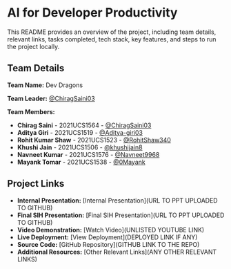 # AI for Developer Productivity

This README provides an overview of the project, including team details, relevant links, tasks completed, tech stack, key features, and steps to run the project locally.

## Team Details

**Team Name:** Dev Dragons

**Team Leader:** [@ChiragSaini03](https://github.com/ChiragSaini03)

**Team Members:**

- **Chirag Saini** - 2021UCS1564 - [@ChiragSaini03](https://github.com/ChiragSaini03)
- **Aditya Giri** - 2021UCS1519 - [@Aditya-giri03](https://github.com/Aditya-giri03)
- **Rohit Kumar Shaw** - 2021UCS1523 - [@RohitShaw340](https://github.com/RohitShaw340)
- **Khushi Jain** - 2021UCS1506 - [@khushijain8](https://github.com/khushijain8)
- **Navneet Kumar** - 2021UCS1576 - [@Navneet9968](https://github.com/Navneet9968)
- **Mayank Tomar** - 2021UCS1538 - [@0Mayank](https://github.com/0Mayank)

## Project Links

- **Internal Presentation:** [Internal Presentation](URL TO PPT UPLOADED TO GITHUB)
- **Final SIH Presentation:** [Final SIH Presentation](URL TO PPT UPLOADED TO GITHUB)
- **Video Demonstration:** [Watch Video](UNLISTED YOUTUBE LINK)
- **Live Deployment:** [View Deployment](DEPLOYED LINK IF ANY)
- **Source Code:** [GitHub Repository](GITHUB LINK TO THE REPO)
- **Additional Resources:** [Other Relevant Links](ANY OTHER RELEVANT LINKS)

